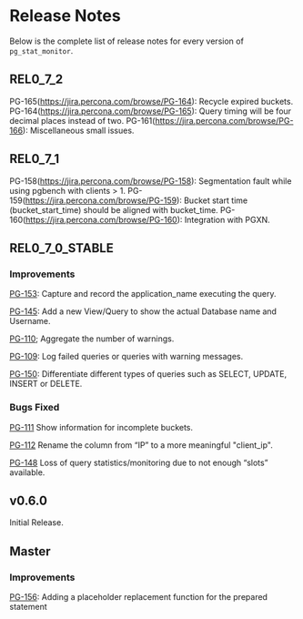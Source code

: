 # Release Notes

Below is the complete list of release notes for every version of ``pg_stat_monitor``.

## REL0_7_2

PG-165(https://jira.percona.com/browse/PG-164): Recycle expired buckets.
PG-164(https://jira.percona.com/browse/PG-165): Query timing will be four decimal places instead of two.
PG-161(https://jira.percona.com/browse/PG-166): Miscellaneous small issues.

## REL0_7_1

PG-158(https://jira.percona.com/browse/PG-158): Segmentation fault while using pgbench with clients > 1.
PG-159(https://jira.percona.com/browse/PG-159): Bucket start time (bucket_start_time) should be aligned with bucket_time.
PG-160(https://jira.percona.com/browse/PG-160): Integration with PGXN.



## REL0_7_0_STABLE
### Improvements

[PG-153](https://jira.percona.com/browse/PG-153): Capture and record the application_name executing the query.

[PG-145](https://jira.percona.com/browse/PG-143): Add a new View/Query to show the actual Database name and Username.

[PG-110](https://jira.percona.com/browse/PG-110); Aggregate the number of warnings.

[PG-109](https://jira.percona.com/browse/PG-109): Log failed queries or queries with warning messages.

[PG-150](https://jira.percona.com/browse/PG-150): Differentiate different types of queries such as SELECT, UPDATE, INSERT or DELETE.

### Bugs Fixed

[PG-111](https://jira.percona.com/browse/PG-111) Show information for incomplete buckets.

[PG-112](https://jira.percona.com/browse/PG-112) Rename the column from “IP” to a more meaningful "client_ip".

[PG-148](https://jira.percona.com/browse/PG-148) Loss of query statistics/monitoring due to not enough “slots” available.

## v0.6.0
Initial Release.


## Master

### Improvements

[PG-156](https://jira.percona.com/browse/PG-156): Adding a placeholder replacement function for the prepared statement

